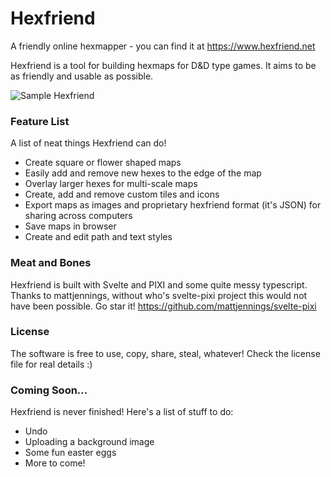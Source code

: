 # Hexfriend

A friendly online hexmapper - you can find it at https://www.hexfriend.net

Hexfriend is a tool for building hexmaps for D&D type games. It aims to be as friendly and usable as possible.

![Sample Hexfriend](https://user-images.githubusercontent.com/17463028/176241241-b48850c9-ab74-4999-a692-186579e2c429.png)

### Feature List
A list of neat things Hexfriend can do!

-   Create square or flower shaped maps
-   Easily add and remove new hexes to the edge of the map
-   Overlay larger hexes for multi-scale maps
-   Create, add and remove custom tiles and icons
-   Export maps as images and proprietary hexfriend format (it's JSON) for sharing across computers 
-   Save maps in browser
-   Create and edit path and text styles

### Meat and Bones

Hexfriend is built with Svelte and PIXI and some quite messy typescript.
Thanks to mattjennings, without who's svelte-pixi project this would not have been possible. Go star it! https://github.com/mattjennings/svelte-pixi

### License

The software is free to use, copy, share, steal, whatever! Check the license file for real details :)

### Coming Soon...

Hexfriend is never finished! Here's a list of stuff to do:

-   Undo
-   Uploading a background image
-   Some fun easter eggs
-   More to come!


